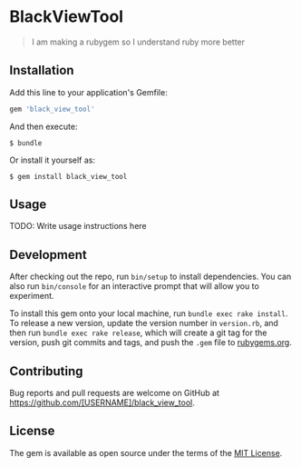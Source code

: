 # BlackViewTool

> I am making a rubygem so I understand ruby more better

## Installation

Add this line to your application's Gemfile:

```ruby
gem 'black_view_tool'
```

And then execute:

    $ bundle

Or install it yourself as:

    $ gem install black_view_tool

## Usage

TODO: Write usage instructions here

## Development

After checking out the repo, run `bin/setup` to install dependencies. You can also run `bin/console` for an interactive prompt that will allow you to experiment.

To install this gem onto your local machine, run `bundle exec rake install`. To release a new version, update the version number in `version.rb`, and then run `bundle exec rake release`, which will create a git tag for the version, push git commits and tags, and push the `.gem` file to [rubygems.org](https://rubygems.org).

## Contributing

Bug reports and pull requests are welcome on GitHub at https://github.com/[USERNAME]/black_view_tool.


## License

The gem is available as open source under the terms of the [MIT License](http://opensource.org/licenses/MIT).

